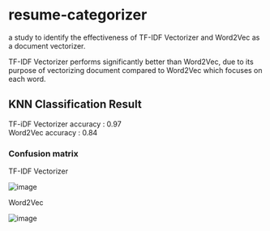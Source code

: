 # resume-categorizer
a study to identify the effectiveness of TF-IDF Vectorizer and Word2Vec as a document vectorizer. 

TF-IDF Vectorizer performs significantly better than Word2Vec, due to its purpose of vectorizing document compared to Word2Vec which focuses on each word.

## KNN Classification Result

TF-iDF Vectorizer accuracy : 0.97 <br/>
Word2Vec accuracy : 0.84

### Confusion matrix

TF-IDF Vectorizer


![image](https://user-images.githubusercontent.com/57680454/207754347-32c5849f-fc0d-4a59-905e-e202ee0417f3.png)

Word2Vec

![image](https://user-images.githubusercontent.com/57680454/207754400-c5d68ed0-af91-4147-88c9-12aa02e89ac5.png)
